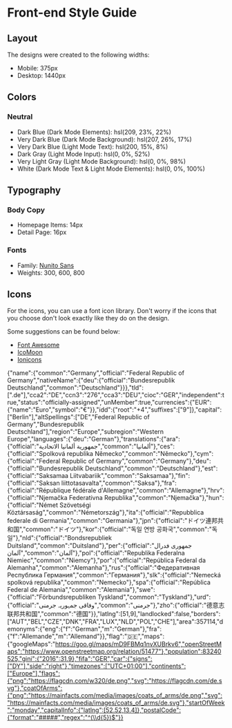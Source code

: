 # Front-end Style Guide

## Layout

The designs were created to the following widths:

- Mobile: 375px
- Desktop: 1440px

## Colors

### Neutral

- Dark Blue (Dark Mode Elements): hsl(209, 23%, 22%)
- Very Dark Blue (Dark Mode Background): hsl(207, 26%, 17%)
- Very Dark Blue (Light Mode Text): hsl(200, 15%, 8%)
- Dark Gray (Light Mode Input): hsl(0, 0%, 52%)
- Very Light Gray (Light Mode Background): hsl(0, 0%, 98%)
- White (Dark Mode Text & Light Mode Elements): hsl(0, 0%, 100%)

## Typography

### Body Copy

- Homepage Items: 14px
- Detail Page: 16px

### Fonts

- Family: [Nunito Sans](https://fonts.google.com/specimen/Nunito+Sans)
- Weights: 300, 600, 800

## Icons

For the icons, you can use a font icon library. Don't worry if the icons that you choose don't look exactly like they do on the design.

Some suggestions can be found below:

- [Font Awesome](https://fontawesome.com)
- [IcoMoon](https://icomoon.io)
- [Ionicons](https://ionicons.com)

{"name":{"common":"Germany","official":"Federal Republic of Germany","nativeName":{"deu":{"official":"Bundesrepublik Deutschland","common":"Deutschland"}}},"tld":[".de"],"cca2":"DE","ccn3":"276","cca3":"DEU","cioc":"GER","independent":true,"status":"officially-assigned","unMember":true,"currencies":{"EUR":{"name":"Euro","symbol":"€"}},"idd":{"root":"+4","suffixes":["9"]},"capital":["Berlin"],"altSpellings":["DE","Federal Republic of Germany","Bundesrepublik Deutschland"],"region":"Europe","subregion":"Western Europe","languages":{"deu":"German"},"translations":{"ara":{"official":"جمهورية ألمانيا الاتحادية","common":"ألمانيا"},"ces":{"official":"Spolková republika Německo","common":"Německo"},"cym":{"official":"Federal Republic of Germany","common":"Germany"},"deu":{"official":"Bundesrepublik Deutschland","common":"Deutschland"},"est":{"official":"Saksamaa Liitvabariik","common":"Saksamaa"},"fin":{"official":"Saksan liittotasavalta","common":"Saksa"},"fra":{"official":"République fédérale d'Allemagne","common":"Allemagne"},"hrv":{"official":"Njemačka Federativna Republika","common":"Njemačka"},"hun":{"official":"Német Szövetségi Köztársaság","common":"Németország"},"ita":{"official":"Repubblica federale di Germania","common":"Germania"},"jpn":{"official":"ドイツ連邦共和国","common":"ドイツ"},"kor":{"official":"독일 연방 공화국","common":"독일"},"nld":{"official":"Bondsrepubliek Duitsland","common":"Duitsland"},"per":{"official":"جمهوری فدرال آلمان","common":"آلمان"},"pol":{"official":"Republika Federalna Niemiec","common":"Niemcy"},"por":{"official":"República Federal da Alemanha","common":"Alemanha"},"rus":{"official":"Федеративная Республика Германия","common":"Германия"},"slk":{"official":"Nemecká spolková republika","common":"Nemecko"},"spa":{"official":"República Federal de Alemania","common":"Alemania"},"swe":{"official":"Förbundsrepubliken Tyskland","common":"Tyskland"},"urd":{"official":"وفاقی جمہوریہ جرمنی","common":"جرمنی"},"zho":{"official":"德意志联邦共和国","common":"德国"}},"latlng":[51,9],"landlocked":false,"borders":["AUT","BEL","CZE","DNK","FRA","LUX","NLD","POL","CHE"],"area":357114,"demonyms":{"eng":{"f":"German","m":"German"},"fra":{"f":"Allemande","m":"Allemand"}},"flag":"🇩🇪","maps":{"googleMaps":"https://goo.gl/maps/mD9FBMq1nvXUBrkv6","openStreetMaps":"https://www.openstreetmap.org/relation/51477"},"population":83240525,"gini":{"2016":31.9},"fifa":"GER","car":{"signs":["DY"],"side":"right"},"timezones":["UTC+01:00"],"continents":["Europe"],"flags":{"png":"https://flagcdn.com/w320/de.png","svg":"https://flagcdn.com/de.svg"},"coatOfArms":{"png":"https://mainfacts.com/media/images/coats_of_arms/de.png","svg":"https://mainfacts.com/media/images/coats_of_arms/de.svg"},"startOfWeek":"monday","capitalInfo":{"latlng":[52.52,13.4]},"postalCode":{"format":"#####","regex":"^(\\d{5})$"}}
